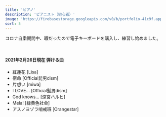 ```yaml
---
title: 'ピアノ'
description: 'ピアニスト（初心者）'
image: 'https://firebasestorage.googleapis.com/v0/b/portfolio-41c9f.appspot.com/o/hobby%2Fpiano.gif?alt=media&token=fba0fa59-ce18-45d8-ad46-4153564ddeba'
sort: 5
---
```


<div>
  <p>コロナ自粛期間中、暇だったので電子キーボードを購入し、練習し始めました。</p>
  <div style="margin-top: 50px;">
    <h4>2021年2月26日現在 弾ける曲</h4>
    <ul>
      <li>紅蓮花 [Lisa]</li>
      <li>宿命 [Official髭男dism]</li>
      <li>片想い [miwa]</li>
      <li>I LOVE... [Official髭男dism]</li>
      <li>God knows... [涼宮ハルヒ]</li>
      <li>Mela! [緑黄色社会]</li>
      <li>アスノヨゾラ哨戒班 [Orangestar]</li>
    </ul>
  </div>
</div>
